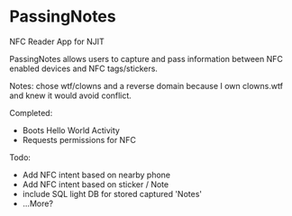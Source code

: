 PassingNotes
============

NFC Reader App for NJIT

PassingNotes allows users to capture and pass information between NFC enabled devices and NFC tags/stickers. 


Notes:
chose wtf/clowns and a reverse domain because I own clowns.wtf and knew it would avoid conflict.

Completed:
* Boots Hello World Activity
* Requests permissions for NFC

Todo:
* Add NFC intent based on nearby phone
* Add NFC intent based on sticker / Note
* include SQL light DB for stored captured 'Notes'
* ...More?
